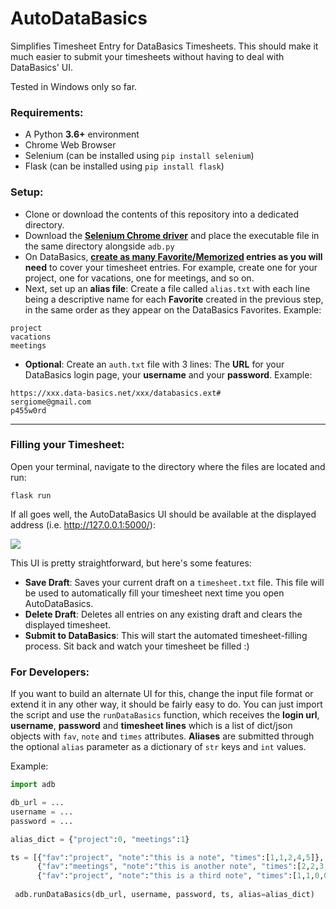 # AutoDataBasics
Simplifies Timesheet Entry for DataBasics Timesheets. This should make it much easier to submit your timesheets without having to deal with DataBasics' UI.

Tested in Windows only so far.

### Requirements:
* A Python **3.6+** environment
* Chrome Web Browser
* Selenium (can be installed using ``pip install selenium``)
* Flask (can be installed using ``pip install flask``)

### Setup:
* Clone or download the contents of this repository into a dedicated directory.
* Download the **[Selenium Chrome driver](https://chromedriver.chromium.org/downloads)** and place the executable file in the same directory alongside ``adb.py``
* On DataBasics, **[create as many Favorite/Memorized](https://databasics.atlassian.net/wiki/spaces/PG6/pages/526544/Favorites+Timesheet) entries as you will need** to cover your timesheet entries. For example, create one for your project, one for vacations, one for meetings, and so on.
* Next, set up an **alias file**:  Create a file called ``alias.txt`` with each line being a descriptive name for each **Favorite** created in the previous step, in the same order as they appear on the DataBasics Favorites. Example:
```
project
vacations
meetings
```
* **Optional**: Create an ``auth.txt`` file with 3 lines: The **URL** for your DataBasics login page, your **username** and your **password**. Example:
```
https://xxx.data-basics.net/xxx/databasics.ext#
sergiome@gmail.com
p455w0rd
```
---
### Filling your Timesheet:
Open your terminal, navigate to the directory where the files are located and run:

```flask run```

If all goes well, the AutoDataBasics UI should be available at the displayed address (i.e. http://127.0.0.1:5000/):

<img src="https://cdn.discordapp.com/attachments/694966618471792680/802965567253512212/unknown.png">

This UI is pretty straightforward, but here's some features:

- **Save Draft**: Saves your current draft on a ``timesheet.txt`` file. This file will be used to automatically fill your timesheet next time you open AutoDataBasics.
- **Delete Draft**: Deletes all entries on any existing draft and clears the displayed timesheet.
- **Submit to DataBasics**: This will start the automated timesheet-filling process. Sit back and watch your timesheet be filled :)

### For Developers:

If you want to build an alternate UI for this, change the input file format or extend it in any other way, it should be fairly easy to do. You can just import the script and use the ``runDataBasics`` function, which receives the **login url**, **username**, **password** and **timesheet lines** which is a list of dict/json objects with ``fav``, ``note`` and ``times`` attributes. **Aliases** are submitted through the optional ``alias`` parameter as a dictionary of ``str`` keys and ``int`` values.

Example:
``` py
import adb

db_url = ...
username = ...
password = ...

alias_dict = {"project":0, "meetings":1}

ts = [{"fav":"project", "note":"this is a note", "times":[1,1,2,4,5]},
      {"fav":"meetings", "note":"this is another note", "times":[2,2,3,1,1]},
      {"fav":"project", "note":"this is a third note", "times":[1,1,0,0,0]}]
 
 adb.runDataBasics(db_url, username, password, ts, alias=alias_dict)
 ```
